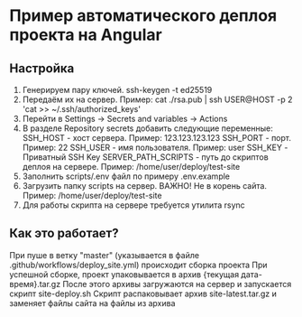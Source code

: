 # Пример автоматического деплоя проекта на Angular

## Настройка
1. Генерируем пару ключей. ssh-keygen -t ed25519
2. Передаём их на сервер. Пример: cat ./rsa.pub | ssh USER@HOST -p 2 'cat >> ~/.ssh/authorized_keys'
3. Перейти в Settings -> Secrets and variables -> Actions
4. В разделе Repository secrets добавить следующие переменные:
   SSH_HOST - хост сервера. Пример: 123.123.123.123
   SSH_PORT - порт. Пример: 22
   SSH_USER - имя пользователя. Пример: user
   SSH_KEY - Приватный SSH Key
   SERVER_PATH_SCRIPTS - путь до скриптов деплоя на сервере. Пример: /home/user/deploy/test-site
5. Заполнить scripts/.env файл по примеру .env.example
6. Загрузить папку scripts на сервер. ВАЖНО! Не в корень сайта.
   Пример: /home/user/deploy/test-site
7. Для работы скрипта на сервере требуется утилита rsync

## Как это работает?
При пуше в ветку "master" (указывается в файле .github/workflows/deploy_site.yml) происходит сборка проекта
При успешной сборке, проект упаковывается в архив {текущая дата-время}.tar.gz
После этого архивы загружаются на сервер и запускается скрипт site-deploy.sh
Скрипт распаковывает архив site-latest.tar.gz и заменяет файлы сайта на файлы из архива
